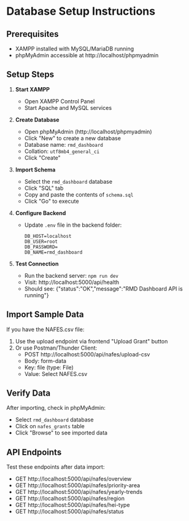 # Database Setup Instructions

## Prerequisites
- XAMPP installed with MySQL/MariaDB running
- phpMyAdmin accessible at http://localhost/phpmyadmin

## Setup Steps

1. **Start XAMPP**
   - Open XAMPP Control Panel
   - Start Apache and MySQL services

2. **Create Database**
   - Open phpMyAdmin (http://localhost/phpmyadmin)
   - Click "New" to create a new database
   - Database name: `rmd_dashboard`
   - Collation: `utf8mb4_general_ci`
   - Click "Create"

3. **Import Schema**
   - Select the `rmd_dashboard` database
   - Click "SQL" tab
   - Copy and paste the contents of `schema.sql`
   - Click "Go" to execute

4. **Configure Backend**
   - Update `.env` file in the backend folder:
     ```
     DB_HOST=localhost
     DB_USER=root
     DB_PASSWORD=
     DB_NAME=rmd_dashboard
     ```

5. **Test Connection**
   - Run the backend server: `npm run dev`
   - Visit: http://localhost:5000/api/health
   - Should see: {"status":"OK","message":"RMD Dashboard API is running"}

## Import Sample Data

If you have the NAFES.csv file:
1. Use the upload endpoint via frontend "Upload Grant" button
2. Or use Postman/Thunder Client:
   - POST http://localhost:5000/api/nafes/upload-csv
   - Body: form-data
   - Key: file (type: File)
   - Value: Select NAFES.csv

## Verify Data

After importing, check in phpMyAdmin:
- Select `rmd_dashboard` database
- Click on `nafes_grants` table
- Click "Browse" to see imported data

## API Endpoints

Test these endpoints after data import:
- GET http://localhost:5000/api/nafes/overview
- GET http://localhost:5000/api/nafes/priority-area
- GET http://localhost:5000/api/nafes/yearly-trends
- GET http://localhost:5000/api/nafes/region
- GET http://localhost:5000/api/nafes/hei-type
- GET http://localhost:5000/api/nafes/status
